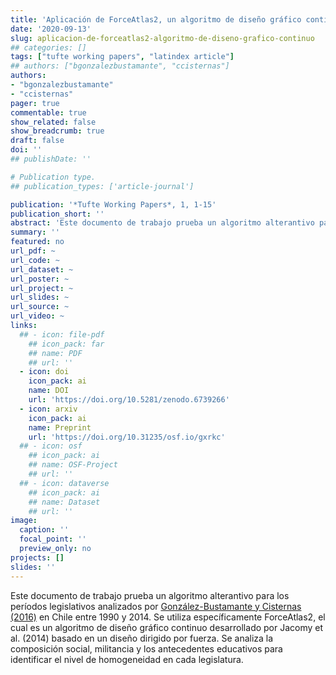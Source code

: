 ```yaml
---
title: 'Aplicación de ForceAtlas2, un algoritmo de diseño gráfico continuo, para el estudio de las élites'
date: '2020-09-13'
slug: aplicacion-de-forceatlas2-algoritmo-de-diseno-grafico-continuo
## categories: []
tags: ["tufte working papers", "latindex article"]
## authors: ["bgonzalezbustamante", "ccisternas"]
authors:
- "bgonzalezbustamante"
- "ccisternas"
pager: true
commentable: true
show_related: false
show_breadcrumb: true
draft: false
doi: ''
## publishDate: ''

# Publication type.
## publication_types: ['article-journal']

publication: '*Tufte Working Papers*, 1, 1-15'
publication_short: ''
abstract: 'Este documento de trabajo prueba un algoritmo alterantivo para los períodos legislativos analizados por [González-Bustamante y Cisternas (2016)](https://bgonzalezbustamante.com/publication/elites-politicas-en-el-poder-legislativo-chileno-la-camara-de-diputados/) en Chile entre 1990 y 2014. Se utiliza específicamente ForceAtlas2, el cual es un algoritmo de diseño gráfico continuo desarrollado por Jacomy et al. (2014) basado en un diseño dirigido por fuerza. Se analiza la composición social, militancia y los antecedentes educativos para identificar el nivel de homogeneidad en cada legislatura.'
summary: ''
featured: no
url_pdf: ~
url_code: ~
url_dataset: ~
url_poster: ~
url_project: ~
url_slides: ~
url_source: ~
url_video: ~
links:
  ## - icon: file-pdf
    ## icon_pack: far
    ## name: PDF
    ## url: ''
  - icon: doi
    icon_pack: ai
    name: DOI
    url: 'https://doi.org/10.5281/zenodo.6739266'
  - icon: arxiv
    icon_pack: ai
    name: Preprint
    url: 'https://doi.org/10.31235/osf.io/gxrkc'
  ## - icon: osf
    ## icon_pack: ai
    ## name: OSF-Project
    ## url: ''
  ## - icon: dataverse
    ## icon_pack: ai
    ## name: Dataset
    ## url: ''
image:
  caption: ''
  focal_point: ''
  preview_only: no
projects: []
slides: ''
---
```


Este documento de trabajo prueba un algoritmo alterantivo para los períodos legislativos analizados por [González-Bustamante y Cisternas (2016)](https://bgonzalezbustamante.com/publication/elites-politicas-en-el-poder-legislativo-chileno-la-camara-de-diputados/) en Chile entre 1990 y 2014. Se utiliza específicamente ForceAtlas2, el cual es un algoritmo de diseño gráfico continuo desarrollado por Jacomy et al. (2014) basado en un diseño dirigido por fuerza. Se analiza la composición social, militancia y los antecedentes educativos para identificar el nivel de homogeneidad en cada legislatura.